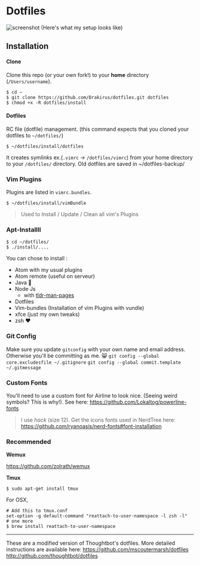 Dotfiles
===================
![screenshot](https://github.com/mscoutermarsh/dotfiles/blob/master/screenshot.png)
(Here's what my setup looks like)

## Installation

#### Clone
Clone this repo (or your own fork!) to your **home** directory (`/Users/username`).

```
$ cd ~
$ git clone https://github.com/Drakirus/dotfiles.git dotfiles
$ chmod +x -R dotfiles/install
```

#### Dotfiles

RC file (dotfile) management.
(this command expects that you cloned your dotfiles to `~/dotfiles/`)
```
$ ~/dotfiles/install/dotfiles
```
It creates symlinks ex.(`.vimrc` -> `/dotfiles/vimrc`) from your home directory to your `/dotfiles/` directory.
Old dotfiles are saved in ~/dotfiles-backup/

### Vim Plugins
Plugins are listed in `vimrc.bundles`.
```
$ ~/dotfiles/install/vimBundle
```
> Used to Install / Update / Clean all vim's Plugins

### Apt-Installll
```
$ cd ~/dotfiles/
$ ./install/....
```
You can chose to install :
* Atom with my usual plugins
* Atom remote (useful on serveur)
* Java :grimacing:
* Node Js
   * with [tldr-man-pages](https://github.com/tldr-pages/tldr)
* Dotfiles
* Vim-bundles (Installation of vim Plugins with vundle)
* xfce (just my own tweaks)
* zsh :heart:


### Git Config
Make sure you update `gitconfig` with your own name and email address. Otherwise you'll be committing as me. :smile_cat:
`git config --global core.excludesfile ~/.gitignore`
`git config --global commit.template ~/.gitmessage`

### Custom Fonts
You'll need to use a custom font for Airline to look nice. (Seeing weird symbols? This is why!).
See here: https://github.com/Lokaltog/powerline-fonts
> I use *hack* (size 12).
Get the icons fonts used in NerdTree here: https://github.com/ryanoasis/nerd-fonts#font-installation

### Recommended

**Wemux**

https://github.com/zolrath/wemux

**Tmux**
```
$ sudo apt-get install tmux
```

For OSX,
```
# Add this to tmux.conf
set-option -g default-command "reattach-to-user-namespace -l zsh -l"
# one more
$ brew install reattach-to-user-namespace
```
---
These are a modified version of Thoughtbot's dotfiles.
More detailed instructions are available here:
https://github.com/mscoutermarsh/dotfiles
http://github.com/thoughtbot/dotfiles
